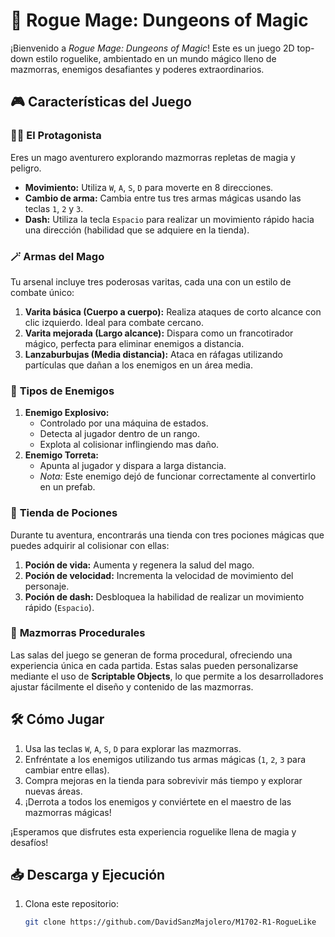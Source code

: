 # 🔮 **Rogue Mage: Dungeons of Magic**

¡Bienvenido a *Rogue Mage: Dungeons of Magic*! Este es un juego 2D top-down estilo roguelike, ambientado en un mundo mágico lleno de mazmorras, enemigos desafiantes y poderes extraordinarios. 

## 🎮 **Características del Juego**

### 🧙‍♂️ **El Protagonista**
Eres un mago aventurero explorando mazmorras repletas de magia y peligro.  
- **Movimiento:** Utiliza `W`, `A`, `S`, `D` para moverte en 8 direcciones.  
- **Cambio de arma:** Cambia entre tus tres armas mágicas usando las teclas `1`, `2` y `3`.  
- **Dash:** Utiliza la tecla `Espacio` para realizar un movimiento rápido hacia una dirección (habilidad que se adquiere en la tienda).  

### 🪄 **Armas del Mago**
Tu arsenal incluye tres poderosas varitas, cada una con un estilo de combate único:  
1. **Varita básica (Cuerpo a cuerpo):** Realiza ataques de corto alcance con clic izquierdo. Ideal para combate cercano.  
2. **Varita mejorada (Largo alcance):** Dispara como un francotirador mágico, perfecta para eliminar enemigos a distancia.  
3. **Lanzaburbujas (Media distancia):** Ataca en ráfagas utilizando partículas que dañan a los enemigos en un área media.  

### 👾 **Tipos de Enemigos**
1. **Enemigo Explosivo:**  
   - Controlado por una máquina de estados.  
   - Detecta al jugador dentro de un rango.  
   - Explota al colisionar inflingiendo mas daño.  
2. **Enemigo Torreta:**  
   - Apunta al jugador y dispara a larga distancia.  
   - *Nota:* Este enemigo dejó de funcionar correctamente al convertirlo en un prefab.  

### 🛒 **Tienda de Pociones**
Durante tu aventura, encontrarás una tienda con tres pociones mágicas que puedes adquirir al colisionar con ellas:  
1. **Poción de vida:** Aumenta y regenera la salud del mago.  
2. **Poción de velocidad:** Incrementa la velocidad de movimiento del personaje.  
3. **Poción de dash:** Desbloquea la habilidad de realizar un movimiento rápido (`Espacio`).  

### 🏰 **Mazmorras Procedurales**
Las salas del juego se generan de forma procedural, ofreciendo una experiencia única en cada partida. Estas salas pueden personalizarse mediante el uso de **Scriptable Objects**, lo que permite a los desarrolladores ajustar fácilmente el diseño y contenido de las mazmorras.  

## 🛠️ **Cómo Jugar**
1. Usa las teclas `W`, `A`, `S`, `D` para explorar las mazmorras.  
2. Enfréntate a los enemigos utilizando tus armas mágicas (`1`, `2`, `3` para cambiar entre ellas).  
3. Compra mejoras en la tienda para sobrevivir más tiempo y explorar nuevas áreas.  
4. ¡Derrota a todos los enemigos y conviértete en el maestro de las mazmorras mágicas!  


¡Esperamos que disfrutes esta experiencia roguelike llena de magia y desafíos!

## 📥 **Descarga y Ejecución**
1. Clona este repositorio:  
   ```bash
   git clone https://github.com/DavidSanzMajolero/M1702-R1-RogueLike
